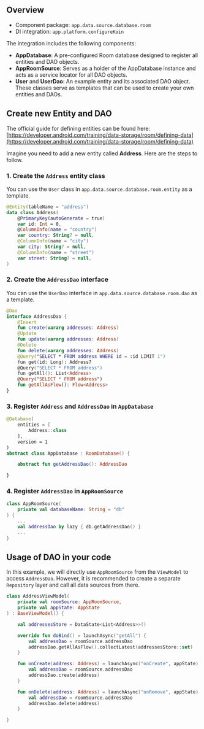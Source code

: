 ## Overview

- Component package: `app.data.source.database.room`
- DI integration: `app.platform.configureKoin`

The integration includes the following components:

- **AppDatabase**: A pre-configured Room database designed to register all entities and DAO objects.
- **AppRoomSource**: Serves as a holder of the AppDatabase instance and acts as a service locator for all DAO objects.
- **User** and **UserDao**: An example entity and its associated DAO object. These classes serve as templates that can be used to create your own entities and DAOs.

## Create new Entity and DAO

The official guide for defining entities can be found here: [https://developer.android.com/training/data-storage/room/defining-data](https://developer.android.com/training/data-storage/room/defining-data)

Imagine you need to add a new entity called **Address**. Here are the steps to follow.

### 1. Create the `Address` entity class

You can use the `User` class in `app.data.source.database.room.entity` as a template.

```kotlin
@Entity(tableName = "address")
data class Address(
    @PrimaryKey(autoGenerate = true)
    var id: Int = 0,
    @ColumnInfo(name = "country")
    var country: String? = null,
    @ColumnInfo(name = "city")
    var city: String? = null,
    @ColumnInfo(name = "street")
    var street: String? = null,
)
```

### 2. Create the `AddressDao` interface

You can use the `UserDao` interface in `app.data.source.database.room.dao` as a template.

```kotlin
@Dao
interface AddressDao {
    @Insert
    fun create(vararg addresses: Address)
    @Update
    fun update(vararg addresses: Address)
    @Delete
    fun delete(vararg addresses: Address)
    @Query("SELECT * FROM address WHERE id = :id LIMIT 1")
    fun get(id: Long): Address?
    @Query("SELECT * FROM address")
    fun getAll(): List<Address>
    @Query("SELECT * FROM address")
    fun getAllAsFlow(): Flow<Address>
}
```

### 3. Register `Address` and `AddressDao` in `AppDatabase`

```kotlin
@Database(
    entities = [
        Address::class
    ],
    version = 1
)
abstract class AppDatabase : RoomDatabase() {

    abstract fun getAddressDao(): AddressDao

}
```

### 4. Register `AddressDao` in `AppRoomSource`

```kotlin
class AppRoomSource(
    private val databaseName: String = "db"
) {
    ...
    val addressDao by lazy { db.getAddressDao() }
    ...
}
```

## Usage of DAO in your code

In this example, we will directly use `AppRoomSource` from the `ViewModel` to access `AddressDao`. However, it is recommended to create a separate `Repository` layer and call all data sources from there.

```kotlin
class AddressViewModel(
    private val roomSource: AppRoomSource,
    private val appState: AppState
) : BaseViewModel() {

    val addressesStore = DataState<List<Address>>()

    override fun doBind() = launchAsync("getAll") {
        val addressDao = roomSource.addressDao
        addressDao.getAllAsFlow().collectLatest(addressesStore::set)
    }

    fun onCreate(address: Address) = launchAsync("onCreate", appState) {
        val addressDao = roomSource.addressDao
        addressDao.create(address)
    }

    fun onDelete(address: Address) = launchAsync("onRemove", appState) {
        val addressDao = roomSource.addressDao
        addressDao.delete(address)
    }

}
```

